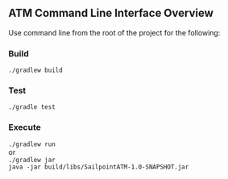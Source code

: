 ## ATM Command Line Interface Overview

Use command line from the root of the project for the following:

### Build
`./gradlew build`

### Test
`./gradle test`

### Execute
`./gradlew run`  
or  
`./gradlew jar`  
`java -jar build/libs/SailpointATM-1.0-SNAPSHOT.jar`